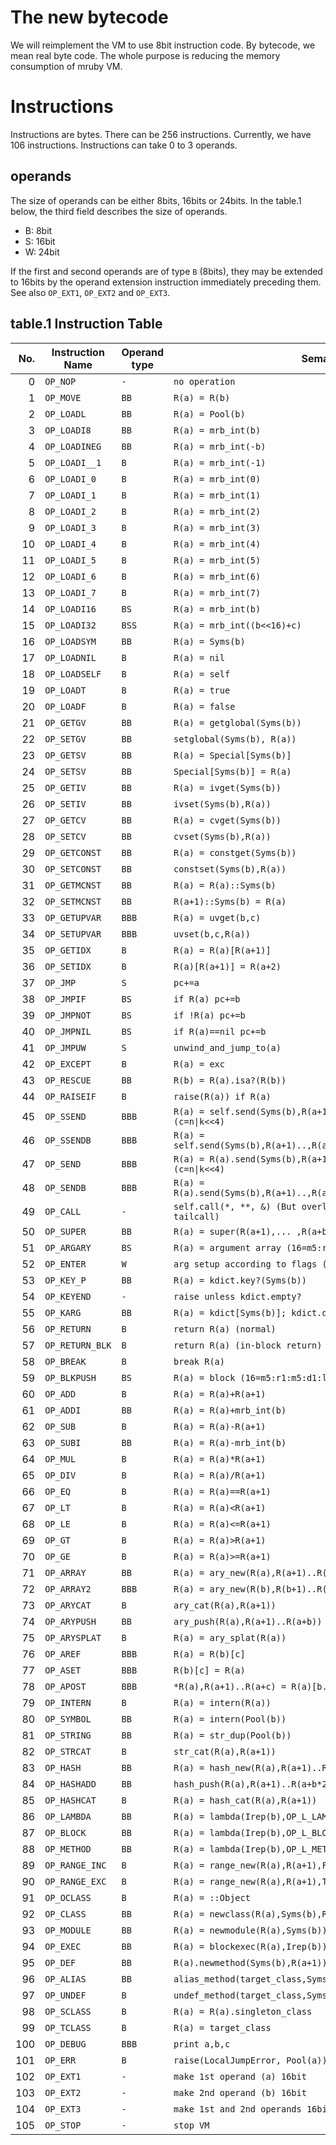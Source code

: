 <!-- summary: About mruby Virtual Machine Instructions -->

# The new bytecode

We will reimplement the VM to use 8bit instruction code. By
bytecode, we mean real byte code. The whole purpose is
reducing the memory consumption of mruby VM.

# Instructions

Instructions are bytes. There can be 256 instructions. Currently, we
have 106 instructions. Instructions can take 0 to 3 operands.

## operands

The size of operands can be either 8bits, 16bits or 24bits.
In the table.1 below, the third field describes the size
of operands.

- B: 8bit
- S: 16bit
- W: 24bit

If the first and second operands are of type `B` (8bits), they may be
extended to 16bits by the operand extension instruction immediately
preceding them.
See also `OP_EXT1`, `OP_EXT2` and `OP_EXT3`.

## table.1 Instruction Table

| No. | Instruction Name | Operand type | Semantics
| --: | ---------------- | ------------ | ---------------
|   0 | `OP_NOP`         | `-`          | `no operation`
|   1 | `OP_MOVE`        | `BB`         | `R(a) = R(b)`
|   2 | `OP_LOADL`       | `BB`         | `R(a) = Pool(b)`
|   3 | `OP_LOADI8`      | `BB`         | `R(a) = mrb_int(b)`
|   4 | `OP_LOADINEG`    | `BB`         | `R(a) = mrb_int(-b)`
|   5 | `OP_LOADI__1`    | `B`          | `R(a) = mrb_int(-1)`
|   6 | `OP_LOADI_0`     | `B`          | `R(a) = mrb_int(0)`
|   7 | `OP_LOADI_1`     | `B`          | `R(a) = mrb_int(1)`
|   8 | `OP_LOADI_2`     | `B`          | `R(a) = mrb_int(2)`
|   9 | `OP_LOADI_3`     | `B`          | `R(a) = mrb_int(3)`
|  10 | `OP_LOADI_4`     | `B`          | `R(a) = mrb_int(4)`
|  11 | `OP_LOADI_5`     | `B`          | `R(a) = mrb_int(5)`
|  12 | `OP_LOADI_6`     | `B`          | `R(a) = mrb_int(6)`
|  13 | `OP_LOADI_7`     | `B`          | `R(a) = mrb_int(7)`
|  14 | `OP_LOADI16`     | `BS`         | `R(a) = mrb_int(b)`
|  15 | `OP_LOADI32`     | `BSS`        | `R(a) = mrb_int((b<<16)+c)`
|  16 | `OP_LOADSYM`     | `BB`         | `R(a) = Syms(b)`
|  17 | `OP_LOADNIL`     | `B`          | `R(a) = nil`
|  18 | `OP_LOADSELF`    | `B`          | `R(a) = self`
|  19 | `OP_LOADT`       | `B`          | `R(a) = true`
|  20 | `OP_LOADF`       | `B`          | `R(a) = false`
|  21 | `OP_GETGV`       | `BB`         | `R(a) = getglobal(Syms(b))`
|  22 | `OP_SETGV`       | `BB`         | `setglobal(Syms(b), R(a))`
|  23 | `OP_GETSV`       | `BB`         | `R(a) = Special[Syms(b)]`
|  24 | `OP_SETSV`       | `BB`         | `Special[Syms(b)] = R(a)`
|  25 | `OP_GETIV`       | `BB`         | `R(a) = ivget(Syms(b))`
|  26 | `OP_SETIV`       | `BB`         | `ivset(Syms(b),R(a))`
|  27 | `OP_GETCV`       | `BB`         | `R(a) = cvget(Syms(b))`
|  28 | `OP_SETCV`       | `BB`         | `cvset(Syms(b),R(a))`
|  29 | `OP_GETCONST`    | `BB`         | `R(a) = constget(Syms(b))`
|  30 | `OP_SETCONST`    | `BB`         | `constset(Syms(b),R(a))`
|  31 | `OP_GETMCNST`    | `BB`         | `R(a) = R(a)::Syms(b)`
|  32 | `OP_SETMCNST`    | `BB`         | `R(a+1)::Syms(b) = R(a)`
|  33 | `OP_GETUPVAR`    | `BBB`        | `R(a) = uvget(b,c)`
|  34 | `OP_SETUPVAR`    | `BBB`        | `uvset(b,c,R(a))`
|  35 | `OP_GETIDX`      | `B`          | `R(a) = R(a)[R(a+1)]`
|  36 | `OP_SETIDX`      | `B`          | `R(a)[R(a+1)] = R(a+2)`
|  37 | `OP_JMP`         | `S`          | `pc+=a`
|  38 | `OP_JMPIF`       | `BS`         | `if R(a) pc+=b`
|  39 | `OP_JMPNOT`      | `BS`         | `if !R(a) pc+=b`
|  40 | `OP_JMPNIL`      | `BS`         | `if R(a)==nil pc+=b`
|  41 | `OP_JMPUW`       | `S`          | `unwind_and_jump_to(a)`
|  42 | `OP_EXCEPT`      | `B`          | `R(a) = exc`
|  43 | `OP_RESCUE`      | `BB`         | `R(b) = R(a).isa?(R(b))`
|  44 | `OP_RAISEIF`     | `B`          | `raise(R(a)) if R(a)`
|  45 | `OP_SSEND`       | `BBB`        | `R(a) = self.send(Syms(b),R(a+1)..,R(a+n+1):R(a+n+2)..) (c=n\|k<<4)`
|  46 | `OP_SSENDB`      | `BBB`        | `R(a) = self.send(Syms(b),R(a+1)..,R(a+n+1):R(a+n+2)..,&R(a+n+2k+1))`
|  47 | `OP_SEND`        | `BBB`        | `R(a) = R(a).send(Syms(b),R(a+1)..,R(a+n+1):R(a+n+2)..) (c=n\|k<<4)`
|  48 | `OP_SENDB`       | `BBB`        | `R(a) = R(a).send(Syms(b),R(a+1)..,R(a+n+1):R(a+n+2)..,&R(a+n+2k+1))`
|  49 | `OP_CALL`        | `-`          | `self.call(*, **, &) (But overlay the current call frame; tailcall)`
|  50 | `OP_SUPER`       | `BB`         | `R(a) = super(R(a+1),... ,R(a+b+1))`
|  51 | `OP_ARGARY`      | `BS`         | `R(a) = argument array (16=m5:r1:m5:d1:lv4)`
|  52 | `OP_ENTER`       | `W`          | `arg setup according to flags (23=m5:o5:r1:m5:k5:d1:b1)`
|  53 | `OP_KEY_P`       | `BB`         | `R(a) = kdict.key?(Syms(b))`
|  54 | `OP_KEYEND`      | `-`          | `raise unless kdict.empty?`
|  55 | `OP_KARG`        | `BB`         | `R(a) = kdict[Syms(b)]; kdict.delete(Syms(b))`
|  56 | `OP_RETURN`      | `B`          | `return R(a) (normal)`
|  57 | `OP_RETURN_BLK`  | `B`          | `return R(a) (in-block return)`
|  58 | `OP_BREAK`       | `B`          | `break R(a)`
|  59 | `OP_BLKPUSH`     | `BS`         | `R(a) = block (16=m5:r1:m5:d1:lv4)`
|  60 | `OP_ADD`         | `B`          | `R(a) = R(a)+R(a+1)`
|  61 | `OP_ADDI`        | `BB`         | `R(a) = R(a)+mrb_int(b)`
|  62 | `OP_SUB`         | `B`          | `R(a) = R(a)-R(a+1)`
|  63 | `OP_SUBI`        | `BB`         | `R(a) = R(a)-mrb_int(b)`
|  64 | `OP_MUL`         | `B`          | `R(a) = R(a)*R(a+1)`
|  65 | `OP_DIV`         | `B`          | `R(a) = R(a)/R(a+1)`
|  66 | `OP_EQ`          | `B`          | `R(a) = R(a)==R(a+1)`
|  67 | `OP_LT`          | `B`          | `R(a) = R(a)<R(a+1)`
|  68 | `OP_LE`          | `B`          | `R(a) = R(a)<=R(a+1)`
|  69 | `OP_GT`          | `B`          | `R(a) = R(a)>R(a+1)`
|  70 | `OP_GE`          | `B`          | `R(a) = R(a)>=R(a+1)`
|  71 | `OP_ARRAY`       | `BB`         | `R(a) = ary_new(R(a),R(a+1)..R(a+b))`
|  72 | `OP_ARRAY2`      | `BBB`        | `R(a) = ary_new(R(b),R(b+1)..R(b+c))`
|  73 | `OP_ARYCAT`      | `B`          | `ary_cat(R(a),R(a+1))`
|  74 | `OP_ARYPUSH`     | `BB`         | `ary_push(R(a),R(a+1)..R(a+b))`
|  75 | `OP_ARYSPLAT`    | `B`          | `R(a) = ary_splat(R(a))`
|  76 | `OP_AREF`        | `BBB`        | `R(a) = R(b)[c]`
|  77 | `OP_ASET`        | `BBB`        | `R(b)[c] = R(a)`
|  78 | `OP_APOST`       | `BBB`        | `*R(a),R(a+1)..R(a+c) = R(a)[b..]`
|  79 | `OP_INTERN`      | `B`          | `R(a) = intern(R(a))`
|  80 | `OP_SYMBOL`      | `BB`         | `R(a) = intern(Pool(b))`
|  81 | `OP_STRING`      | `BB`         | `R(a) = str_dup(Pool(b))`
|  82 | `OP_STRCAT`      | `B`          | `str_cat(R(a),R(a+1))`
|  83 | `OP_HASH`        | `BB`         | `R(a) = hash_new(R(a),R(a+1)..R(a+b*2-1))`
|  84 | `OP_HASHADD`     | `BB`         | `hash_push(R(a),R(a+1)..R(a+b*2))`
|  85 | `OP_HASHCAT`     | `B`          | `R(a) = hash_cat(R(a),R(a+1))`
|  86 | `OP_LAMBDA`      | `BB`         | `R(a) = lambda(Irep(b),OP_L_LAMBDA)`
|  87 | `OP_BLOCK`       | `BB`         | `R(a) = lambda(Irep(b),OP_L_BLOCK)`
|  88 | `OP_METHOD`      | `BB`         | `R(a) = lambda(Irep(b),OP_L_METHOD)`
|  89 | `OP_RANGE_INC`   | `B`          | `R(a) = range_new(R(a),R(a+1),FALSE)`
|  90 | `OP_RANGE_EXC`   | `B`          | `R(a) = range_new(R(a),R(a+1),TRUE)`
|  91 | `OP_OCLASS`      | `B`          | `R(a) = ::Object`
|  92 | `OP_CLASS`       | `BB`         | `R(a) = newclass(R(a),Syms(b),R(a+1))`
|  93 | `OP_MODULE`      | `BB`         | `R(a) = newmodule(R(a),Syms(b))`
|  94 | `OP_EXEC`        | `BB`         | `R(a) = blockexec(R(a),Irep(b))`
|  95 | `OP_DEF`         | `BB`         | `R(a).newmethod(Syms(b),R(a+1)); R(a) = Syms(b)`
|  96 | `OP_ALIAS`       | `BB`         | `alias_method(target_class,Syms(a),Syms(b))`
|  97 | `OP_UNDEF`       | `B`          | `undef_method(target_class,Syms(a))`
|  98 | `OP_SCLASS`      | `B`          | `R(a) = R(a).singleton_class`
|  99 | `OP_TCLASS`      | `B`          | `R(a) = target_class`
| 100 | `OP_DEBUG`       | `BBB`        | `print a,b,c`
| 101 | `OP_ERR`         | `B`          | `raise(LocalJumpError, Pool(a))`
| 102 | `OP_EXT1`        | `-`          | `make 1st operand (a) 16bit`
| 103 | `OP_EXT2`        | `-`          | `make 2nd operand (b) 16bit`
| 104 | `OP_EXT3`        | `-`          | `make 1st and 2nd operands 16bit`
| 105 | `OP_STOP`        | `-`          | `stop VM`

